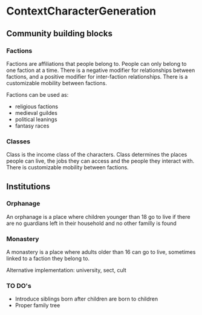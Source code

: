 # ContextCharacterGeneration



## Community building blocks
### Factions
Factions are affiliations that people belong to. People can only belong to one faction at a time. There is a negative modifier for relationships between factions, and a positive modifier for inter-faction relationships. There is a customizable mobility between factions.

Factions can be used as: 
- religious factions
- medieval guildes
- political leanings
- fantasy races
### Classes
Class is the income class of the characters. Class determines the places people can live, the jobs they can access and the people they interact with. There is customizable mobility between factions.


## Institutions
### Orphanage
An orphanage is a place where children younger than 18 go to live if there are no guardians left in their household and no other familly is found

### Monastery
A monastery is a place where adults older than 16 can go to live, sometimes linked to a faction they belong to.

Alternative implementation: university, sect, cult

<!-- ## Agent ID's 
- Houses:           1-999
- People:           1000 - 10 000
- Relationships:    10 000 - 2 000 000 -->

### TO DO's
- Introduce siblings born after children are born to children
- Proper family tree
